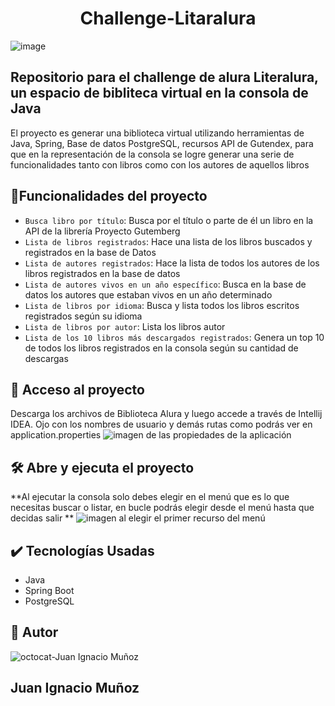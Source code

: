 <h1 align="center"> Challenge-Litaralura </h1>

![image](https://github.com/user-attachments/assets/92d8c90f-2466-40fb-86b0-eccf749bbbf4)

<h2>Repositorio para el challenge de alura Literalura, un espacio de bibliteca virtual en la consola de Java</h2>
<p1>El proyecto es generar una biblioteca virtual utilizando herramientas de Java, Spring, Base de datos PostgreSQL, recursos API de Gutendex, para que en la representación de la consola se logre generar una serie de funcionalidades tanto con libros como con los autores de aquellos libros</p1>

## :hammer:Funcionalidades del proyecto
- `Busca libro por título`: Busca por el título o parte de él un libro en la API de la librería Proyecto Gutemberg
- `Lista de libros registrados`: Hace una lista de los libros buscados y registrados en la base de Datos
- `Lista de autores registrados`: Hace la lista de todos los autores de los libros registrados en la base de datos
- `Lista de autores vivos en un año específico`: Busca en la base de datos los autores que estaban vivos en un año determinado
- `Lista de libros por idioma`: Busca y lista todos los libros escritos registrados según su idioma
- `Lista de libros por autor`: Lista los libros autor
- `Lista de los 10 libros más descargados registrados`: Genera un top 10 de todos los libros registrados en la consola según su cantidad de descargas

## 📁 Acceso al proyecto

Descarga los archivos de Biblioteca Alura y luego accede a través de Intellij IDEA.
Ojo con los nombres de usuario y demás rutas como podrás ver en application.properties
![imagen de las propiedades de la aplicación](https://github.com/user-attachments/assets/8b59852e-3be3-44fc-b139-edeaaab9beb9)


## 🛠️ Abre y ejecuta el proyecto

**Al ejecutar la consola solo debes elegir en el menú que es lo que necesitas buscar o listar, en bucle podrás elegir desde el menú hasta que decidas salir **
![imagen al elegir el primer recurso del menú](https://github.com/user-attachments/assets/6ffe2c64-ca13-4a6c-83c7-1fd764a0888f)

## ✔️ Tecnologías Usadas
- Java
- Spring Boot
- PostgreSQL

## 🧔 Autor
![octocat-Juan Ignacio Muñoz](https://github.com/user-attachments/assets/3dee3c12-492d-4c53-bb2e-a0fd12931342)
<h2>Juan Ignacio Muñoz</h2>



